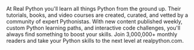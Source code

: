 At Real Python you'll learn all things Python from the ground up.
Their tutorials, books, and video courses are created, curated,
and vetted by a community of expert Pythonistas. With new content
published weekly, custom Python learning paths, and interactive
code challenges, you'll always find something to boost your skills.
Join 3,000,000+ monthly readers and take your Python skills to the
next level at realpython.com.